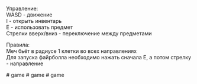
Управление:  <br>
WASD - движение <br>
I - открыть инвентарь  <br>
E - использовать предмет  <br>
Стрелки вверх/вниз - переключение между предметами  <br>

Правила:  <br>
Меч бьёт в радиусе 1 клетки во всех направлениях  <br>
Для запуска файрболла необходимо нажать сначала E, а потом стрелку - направление  <br>


#   g a m e 
 
 #   g a m e 
 
 #   g a m e 
 
 
